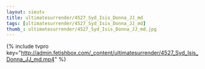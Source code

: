 ```yaml
--- 
layout: sieutv
title: ultimatesurrender/4527_Syd_Isis_Donna_JJ_md
tags: [ultimatesurrender/4527_Syd_Isis_Donna_JJ_md]
thumb_: ultimatesurrender/4527_Syd_Isis_Donna_JJ_md.jpg
---
```

{% include tvpro key="http://admin.fetishbox.com/_content/ultimatesurrender/4527_Syd_Isis_Donna_JJ_md.mp4" %} 

